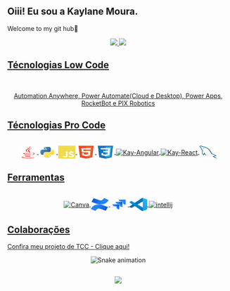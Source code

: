 ## Oiii! Eu sou a Kaylane Moura. 
 <div>
 
  <a>Welcome to my git hub🐼</a>
 
 </div>
 <div align="center">
  <a href="https://github.com/kaymoura">
  <img height="160em" src="https://github-readme-stats.vercel.app/api?username=kaymoura&show_icons=true&theme=jolly&include_all_commits=true&count_private=true"/>
  <img height="160em" src="https://github-readme-stats.vercel.app/api/top-langs/?username=kaymoura&layout=compact&langs_count=7&theme=jolly"/>
</div>

 ## Técnologias Low Code

<div style="display: inline_block" align="center"><br>
 <p> Automation Anywhere, Power Automate(Cloud e Desktop), Power Apps, RocketBot e PIX Robotics</p>
 
 </div>
 
 ## Técnologias Pro Code
 
<div style="display: inline_block" align="center"><br>
  <img align="center" alt="Kay-Java" height="30" width="40" src="https://raw.githubusercontent.com/devicons/devicon/master/icons/java/java-plain.svg">
  <img align="center" alt="Kay-Python" height="30" width="40" src="https://raw.githubusercontent.com/devicons/devicon/master/icons/python/python-original.svg" />
  <img align="center" alt="Kay-Js" height="30" width="40" src="https://raw.githubusercontent.com/devicons/devicon/master/icons/javascript/javascript-plain.svg">
  <img align="center" alt="Kay-HTML" height="30" width="40" src="https://raw.githubusercontent.com/devicons/devicon/master/icons/html5/html5-original.svg">
  <img align="center" alt="Kay-CSS" height="30" width="40" src="https://raw.githubusercontent.com/devicons/devicon/master/icons/css3/css3-original.svg">
  <img align="center" alt="Kay-Angular" height="30" width="40"
src="https://cdn.jsdelivr.net/gh/devicons/devicon/icons/angularjs/angularjs-original.svg" />
  <img align="center" alt="Kay-React" height="30" width="40"src="https://cdn.jsdelivr.net/gh/devicons/devicon/icons/react/react-original-wordmark.svg" />        
  <img align="center" alt="Kay-MySql" height="30" width="40" src="https://raw.githubusercontent.com/devicons/devicon/master/icons/mysql/mysql-original.svg" /> 
<!--  <img align="right" height="150em" alt="Kay-gif" style="border-radius:50px;" src="https://media.giphy.com/media/pg0qrHz9MlMKMij6Pv/giphy.gifcid=790b761198b15f5dec6e2f8fdb13d7ea98339feda0484d53&rid=giphy.gif&ct=g">  -->
</div>

## Ferramentas

<div style="display: inline_block" align="center"><br>
<!--   <img align="center" alt="Bitbucket" height="30" width="40" src="https://raw.githubusercontent.com/devicons/devicon/master/icons/bitbucket/bitbucket-original.svg" /> -->
  <img align="center" alt="Canva" height="30" width="40" src="https://cdn.jsdelivr.net/gh/devicons/devicon@latest/icons/canva/canva-original.svg" />
  <img align="center" alt="Confluence" height="30" width="40" src="https://raw.githubusercontent.com/devicons/devicon/master/icons/confluence/confluence-original.svg" />
  <img align="center" alt="Jira" height="30" width="40" src="https://raw.githubusercontent.com/devicons/devicon/master/icons/jira/jira-original.svg" />
  <img align="center" alt="VSCode" height="30" width="40" src="https://raw.githubusercontent.com/devicons/devicon/master/icons/vscode/vscode-original.svg" />
  <img align="center" alt="intellij" height="30" width="40" src="https://cdn.jsdelivr.net/gh/devicons/devicon@latest/icons/intellij/intellij-original.svg" />
          
          
</div>
 
 ## Colaborações
 Confira meu projeto de TCC - [Clique aqui!](https://github.com/Livia-Andrade/clean-mapping)
 
<div align="center">
<!--   <a href="https://www.instagram.com/iamkaylanee/" target="_blank"><img src="https://img.shields.io/badge/-Instagram-%23E4405F?style=for-the-badge&logo=instagram&logoColor=white" target="_blank"></a>
  <a href = "mailto:kaylaneemooura@gmail.com"><img src="https://img.shields.io/badge/-Gmail-%23333?style=for-the-badge&logo=gmail&logoColor=white" target="_blank"></a> -->

 ![Snake animation](https://github.com/kaymoura/kaymoura/blob/output/github-contribution-grid-snake.svg)
 
  ##
 
 <a href="https://www.linkedin.com/in/kaylane-moura-a832a419a" target="_blank"><img src="https://img.shields.io/badge/-LinkedIn-%230077B5?style=for-the-badge&logo=linkedin&logoColor=white" target="_blank"></a>
 </div>
  
